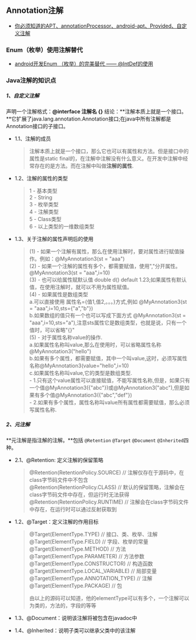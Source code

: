 ## Annotation注解
- [ 你必须知道的APT、annotationProcessor、android-apt、Provided、自定义注解](http://blog.csdn.net/xx326664162/article/details/68490059)


### Enum（枚举）使用注解替代
- [android开发Enum （枚举）的完美替代 —— @IntDef的使用](http://blog.csdn.net/young21234/article/details/49962659)


### Java注解的知识点

##### 1、自定义注解

声明一个注解格式：**@interface 注解名 {}**
结论：**注解本质上就是一个接口。**它扩展了java.lang.annotation.Annotation接口;在java中所有注解都是Annotation接口的子接口。

- 1.1、注解的成员
    > 注解本质上就是一个接口，那么它也可以有属性和方法。但是接口中的属性是static final的，在注解中注解没有什么意义。在开发中注解中经常存在的是方法。而在注解中叫做**注解的属性**.  

- 1.2、注解的属性的类型
    > 1 - 基本类型  
    2 - String  
    3 - 枚举类型  
    4 - 注解类型  
    5 - Class类型  
    6 - 以上类型的一维数组类型  
    
- 1.3、关于注解的属性声明后的使用
    > (1) - 如果一个注解有属性，那么在使用注解时，要对属性进行赋值操作。例如：@MyAnnotation3(st = "aaa")  
    (2) - 如果一个注解的属性有多个，都需要赋值，使用","分开属性。@MyAnnotation3(st = "aaa",i=10)  
    (3) - 也可以给属性赋默认值 double d() default 1.23;如果属性有默认值，在使用注解时，就可以不用为属性赋值。  
    (4) - 如果属性是数组类型  
        a.可以直接使用 属性名={值1,值2,。。。}方式,例如 @MyAnnotation3(st = "aaa",i=10,sts={"a","b"})  
        b.如果数组的值只有一个也可以写成下面方式 @MyAnnotation3(st = "aaa",i=10,sts="a"),注意sts属性它是数组类型，也就是说，只有一个值时，可以省略"{}"  
    (5) - 对于属性名称value的操作.  
        a.如果属性名称叫value,那么在使用时，可以省略属性名称 @MyAnnotation3("hello")  
        b.如果有多个属性，都需要赋值，其中一个叫value,这时，必须写属性名称@MyAnnotation3(value="hello",i=10)  
        c.如果属性名称叫value,它的类型是数组类型.  
        - 1.只有这个value属性可以直接赋值，不能写属性名称,但是，如果只有一个值@MyAnnotation3({"abc"})或@MyAnnotation3("abc"),但是如果有多个值@MyAnnotation3({"abc","def"})  							
        - 2.如果有多个属性，属性名称叫value所有属性都需要赋值，那么必须写属性名称.    


##### 2、元注解

**元注解是指注解的注解。**包括 `@Retention` `@Target` `@Document` `@Inherited`四种。

- 2.1、@Retention: 定义注解的保留策略
    > @Retention(RetentionPolicy.SOURCE) // 注解仅存在于源码中，在class字节码文件中不包含  
    @Retention(RetentionPolicy.CLASS) // 默认的保留策略，注解会在class字节码文件中存在，但运行时无法获得  
    @Retention(RetentionPolicy.RUNTIME) // 注解会在class字节码文件中存在，在运行时可以通过反射获取到  
				 
- 1.2、@Target：定义注解的作用目标
    > @Target(ElementType.TYPE) // 接口、类、枚举、注解  
    @Target(ElementType.FIELD) // 字段、枚举的常量  
    @Target(ElementType.METHOD) // 方法  
    @Target(ElementType.PARAMETER) // 方法参数  
    @Target(ElementType.CONSTRUCTOR) // 构造函数  
    @Target(ElementType.LOCAL_VARIABLE) // 局部变量  
    @Target(ElementType.ANNOTATION_TYPE) // 注解  
    @Target(ElementType.PACKAGE) // 包    
    > 
    > 由以上的源码可以知道，他的elementType可以有多个，一个注解可以为类的，方法的，字段的等等  

- 1.3、@Document：说明该注解将被包含在javadoc中
- 1.4、@Inherited：说明子类可以继承父类中的该注解